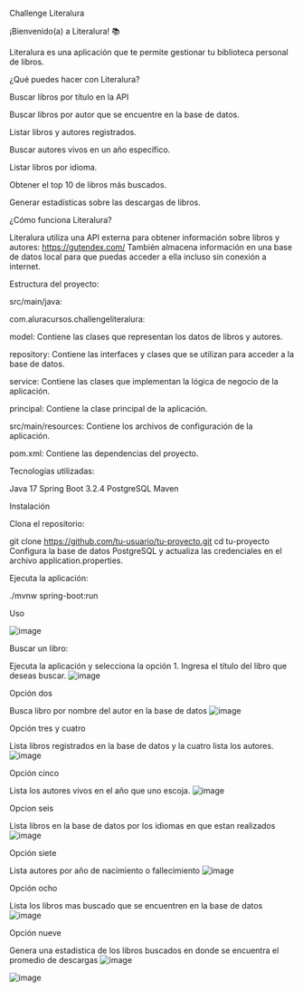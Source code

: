Challenge Literalura

¡Bienvenido(a) a Literalura! 📚

Literalura es una aplicación que te permite gestionar tu biblioteca personal de libros.

¿Qué puedes hacer con Literalura? 

Buscar libros por título en la API

Buscar libros por autor que se encuentre en la base de datos.

Listar libros y autores registrados.

Buscar autores vivos en un año específico.

Listar libros por idioma.

Obtener el top 10 de libros más buscados.

Generar estadísticas sobre las descargas de libros.

¿Cómo funciona Literalura?

Literalura utiliza una API externa para obtener información sobre libros y autores: https://gutendex.com/ También almacena información en una base de datos local para que puedas acceder a ella incluso sin conexión a internet.

Estructura del proyecto:

src/main/java:

com.aluracursos.challengeliteralura:

model: Contiene las clases que representan los datos de libros y autores.

repository: Contiene las interfaces y clases que se utilizan para acceder a la base de datos.

service: Contiene las clases que implementan la lógica de negocio de la aplicación.

principal: Contiene la clase principal de la aplicación.

src/main/resources: Contiene los archivos de configuración de la aplicación.

pom.xml: Contiene las dependencias del proyecto.

Tecnologías utilizadas:

Java 17
Spring Boot 3.2.4
PostgreSQL
Maven

Instalación

Clona el repositorio:

git clone https://github.com/tu-usuario/tu-proyecto.git
cd tu-proyecto
Configura la base de datos PostgreSQL y actualiza las credenciales en el archivo application.properties.

Ejecuta la aplicación:

./mvnw spring-boot:run

Uso

![image](https://github.com/MToro2024/literalura-ch-3/assets/160083161/d96cbe48-6939-4228-a533-b3cfbe5586f9)

Buscar un libro:

Ejecuta la aplicación y selecciona la opción 1.
Ingresa el título del libro que deseas buscar.
![image](https://github.com/MToro2024/literalura-ch-3/assets/160083161/fde379b2-0eb0-436f-85a7-260b59529771)

Opción dos

Busca libro por nombre del autor en la base de datos
![image](https://github.com/MToro2024/literalura-ch-3/assets/160083161/734b0420-2625-4d72-afb4-360941d9f4e7)

Opción tres y cuatro

Lista libros registrados en la base de datos y la cuatro lista los autores.
![image](https://github.com/MToro2024/literalura-ch-3/assets/160083161/61933028-5a05-4b81-a9a8-5f2a904c566c)

Opción cinco

Lista los autores vivos en el año que uno escoja.
![image](https://github.com/MToro2024/literalura-ch-3/assets/160083161/801d2ac4-8329-4207-9ffe-44972aa799a3)

Opcion seis

Lista libros en la base de datos por los idiomas en que estan realizados
![image](https://github.com/MToro2024/literalura-ch-3/assets/160083161/37b193c8-5e31-403f-95bf-7a7420b1442d)

Opción siete

Lista autores por año de nacimiento o fallecimiento
![image](https://github.com/MToro2024/literalura-ch-3/assets/160083161/e5a28b70-b02f-4a22-8ea4-fe12a7e6a235)

Opción ocho

Lista los libros mas buscado que se encuentren en la base de datos
![image](https://github.com/MToro2024/literalura-ch-3/assets/160083161/933ea17e-5a87-4aaa-917f-46042e972a76)

Opción nueve

Genera una estadistica de los libros buscados en donde se encuentra el promedio de descargas
![image](https://github.com/MToro2024/literalura-ch-3/assets/160083161/ec515646-3b4d-4f49-9051-784778b86c47)



![image](https://github.com/MToro2024/literalura-ch-3/assets/160083161/d497b856-23fd-4aa9-8f0f-6968160affa1)
